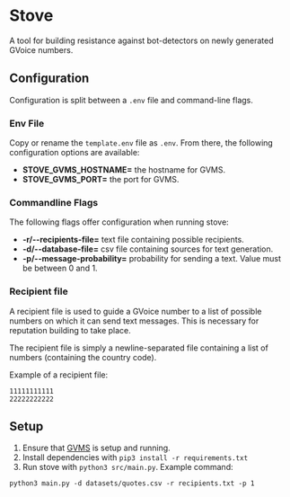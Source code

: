 # Stove
A tool for building resistance against bot-detectors on newly generated GVoice numbers.

## Configuration
Configuration is split between a `.env` file and command-line flags.

### Env File
Copy or rename the `template.env` file as `.env`. From there, the following
configuration options are available:
- **STOVE_GVMS_HOSTNAME=** the hostname for GVMS.
- **STOVE_GVMS_PORT=** the port for GVMS.

### Commandline Flags
The following flags offer configuration when running stove:
- **-r/--recipients-file=** text file containing possible recipients.
- **-d/--database-file=** csv file containing sources for text generation.
- **-p/--message-probability=** probability for sending a text. Value must be
  between 0 and 1.

### Recipient file
A recipient file is used to guide a GVoice number to a list of possible
numbers on which it can send text messages. This is necessary for reputation building
to take place.

The recipient file is simply a newline-separated file containing a list of numbers
(containing the country code).

Example of a recipient file:
```
11111111111
22222222222
```

## Setup
1. Ensure that [GVMS](https://github.com/kingcobra2468/GVMS) is setup and running.
2. Install dependencies with `pip3 install -r requirements.txt`
3. Run stove with `python3 src/main.py`. Example command:
```
python3 main.py -d datasets/quotes.csv -r recipients.txt -p 1
```
